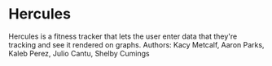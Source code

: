 # Hercules
Hercules is a fitness tracker that lets the user enter data that they're tracking and see it rendered on graphs. 
Authors: Kacy Metcalf, Aaron Parks, Kaleb Perez, Julio Cantu, Shelby Cumings
